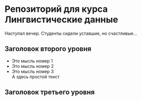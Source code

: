 # Репозиторий для курса Лингвистические данные 
Наступал вечер. Студенты сидели уставшие, но счастливые...
## Заголовок второго уровня

* Это мысль номер 1 
* Это мысль номер 2 
* Это мысль номер 3  
    А здесь простой текст 
## Заголовок третьего уровня 
